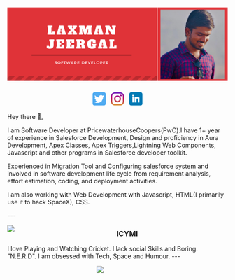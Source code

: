# [![Laxman Jeergal header](https://raw.githubusercontent.com/LaxmanHJ/LaxmanHJ/master/icon/gh-banner-light.png)](https://some-url.dev/)


<p align='center'>
<a href="https://twitter.com/Shubnam14"><img height="30" src="https://raw.githubusercontent.com/LaxmanHJ/LaxmanHJ/master/icon/twitter.png?raw=true"></a>&nbsp;&nbsp;
<a href="https://www.instagram.com/laxmanjeergal"> <img height="30" src="https://raw.githubusercontent.com/LaxmanHJ/LaxmanHJ/master/icon/instagram.jpg?raw=true"></a>&nbsp;&nbsp;
<a href="https://www.linkedin.com/in/laxman-jeergal-8a9373187"> <img height="30" src="https://raw.githubusercontent.com/LaxmanHJ/LaxmanHJ/master/icon/linkedin.png?raw=true"></a>
</p>

Hey there 👋,
<p>
<p>I am Software Developer at PricewaterhouseCoopers(PwC).I have 1+ year of experience in Salesforce Development, Design and proficiency in Aura Development, Apex Classes, Apex Triggers,Lightning Web Components, Javascript and other programs in Salesforce developer toolkit.</p>
<p>Experienced in Migration Tool and Configuring salesforce system and involved in software development life cycle from requirement analysis, effort estimation, coding, and deployment activities.</p>
<p>I am also working with Web Development with Javascript, HTML(I primarily use it to hack SpaceX), CSS.</p>
</p>
  ---
 
 <p>
  <img width="250" align='left' src="https://github.com/WaylonWalker/WaylonWalker/blob/main/icon/hacktoberfest.png?raw=true">
</p>
 
### ICYMI
<p>
I love Playing and Watching Cricket.
I lack social Skills and Boring. "N.E.R.D".
I am obsessed with Tech, Space and Humour.
 ---
</p>
<p>
  <a href="https://waylonwalker.com/latest"><img width="300" align='right' src="https://waylonwalker.com/latest.png?raw=true"></a>
</p>
